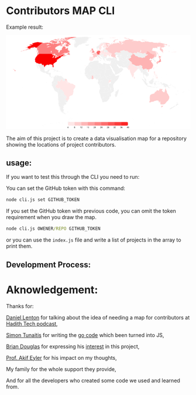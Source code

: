 # Contributors MAP CLI 

Example result: 

![Microsoft TypeScript heatmap](./microsoft_TypeScript.svg)

The aim of this project is to create a data visualisation map for a repository showing the locations of project contributors. 


## usage: 

If you want to test this through the CLI you need to run:

You can set the GitHub token with this command: 

```cmd
node cli.js set GITHUB_TOKEN
```

If you set the GitHub token with previous code, you can omit the token requirement when you draw the map.

```cmd
node cli.js OWENER/REPO GITHUB_TOKEN
```

or you can use the `index.js` file and write a list of projects in the array to print them.

## Development Process: 



# Aknowledgement: 

Thanks for: 

[Daniel Lenton](https://danlenton.com/) for talking about the idea of needing a map for contributors at [Hadith Tech podcast](https://www.youtube.com/watch?v=layth8Cyaus&t=31s), 

[Simon Tunaitis](https://github.com/tunaitis) for writing the [go code](https://github.com/tunaitis/contributor-map) which been turned into JS, 

[Brian Douglas](https://github.com/bdougie) for expressing his [interest](https://github.com/orgs/open-sauced/discussions/7) in this project, 

[Prof. Akif Eyler](https://github.com/maeyler) for his impact on my thoughts, 

My family for the whole support they provide,  

And for all the developers who created some code we used and learned from. 
